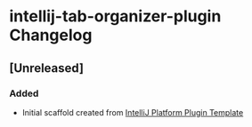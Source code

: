 <!-- Keep a Changelog guide -> https://keepachangelog.com -->

# intellij-tab-organizer-plugin Changelog

## [Unreleased]
### Added
- Initial scaffold created from [IntelliJ Platform Plugin Template](https://github.com/JetBrains/intellij-platform-plugin-template)
